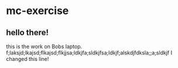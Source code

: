# mc-exercise

## hello there!
this is the work on Bobs laptop.
f;laksjd;lkajsd;flkajsd;flkjjsa;ldkjfa;sldkjfsa;ldkjf;alskdjfdksla;;a;sldkjf
I changed this line!